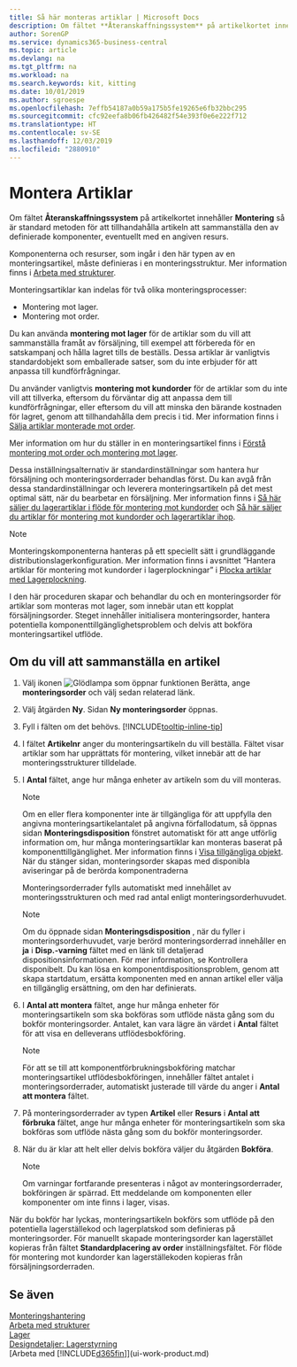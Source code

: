 ```yaml
---
title: Så här monteras artiklar | Microsoft Docs
description: Om fältet **Återanskaffningssystem** på artikelkortet innehåller **Montering**, när standard metoden för att tillhandahålla artikeln är att sammanställa från definierade komponenter och eventuellt med en viss resurs.
author: SorenGP
ms.service: dynamics365-business-central
ms.topic: article
ms.devlang: na
ms.tgt_pltfrm: na
ms.workload: na
ms.search.keywords: kit, kitting
ms.date: 10/01/2019
ms.author: sgroespe
ms.openlocfilehash: 7effb54187a0b59a175b5fe19265e6fb32bbc295
ms.sourcegitcommit: cfc92eefa8b06fb426482f54e393f0e6e222f712
ms.translationtype: HT
ms.contentlocale: sv-SE
ms.lasthandoff: 12/03/2019
ms.locfileid: "2880910"
---
```

# <a name="assemble-items"></a>Montera Artiklar
Om fältet **Återanskaffningssystem** på artikelkortet innehåller **Montering** så är standard metoden för att tillhandahålla artikeln att sammanställa den av definierade komponenter, eventuellt med en angiven resurs.  

Komponenterna och resurser, som ingår i den här typen av en monteringsartikel, måste definieras i en monteringsstruktur. Mer information finns i [Arbeta med strukturer](inventory-how-work-BOMs.md).  

Monteringsartiklar kan indelas för två olika monteringsprocesser:  

-   Montering mot lager.  
-   Montering mot order.  

Du kan använda **montering mot lager** för de artiklar som du vill att sammanställa framåt av försäljning, till exempel att förbereda för en satskampanj och hålla lagret tills de beställs. Dessa artiklar är vanligtvis standardobjekt som emballerade satser, som du inte erbjuder för att anpassa till kundförfrågningar.  

Du använder vanligtvis **montering mot kundorder** för de artiklar som du inte vill att tillverka, eftersom du förväntar dig att anpassa dem till kundförfrågningar, eller eftersom du vill att minska den bärande kostnaden för lagret, genom att tillhandahålla dem precis i tid. Mer information finns i [Sälja artiklar monterade mot order](assembly-how-to-sell-items-assembled-to-order.md).  

Mer information om hur du ställer in en monteringsartikel finns i [Förstå montering mot order och montering mot lager](assembly-assemble-to-order-or-assemble-to-stock.md).  

Dessa inställningsalternativ är standardinställningar som hantera hur försäljning och monteringsorderrader behandlas först. Du kan avgå från dessa standardinställningar och leverera monteringsartikeln på det mest optimal sätt, när du bearbetar en försäljning. Mer information finns i [Så här säljer du lagerartiklar i flöde för montering mot kundorder](assembly-how-to-sell-assemble-to-order-items-and-inventory-items-together.md) och [Så här säljer du artiklar för montering mot kundorder och lagerartiklar ihop](assembly-how-to-sell-assemble-to-order-items-and-inventory-items-together.md).

> [!NOTE]  
> Monteringskomponenterna hanteras på ett speciellt sätt i grundläggande distributionslagerkonfiguration. Mer information finns i avsnittet ”Hantera artiklar för montering mot kundorder i lagerplockningar” i [Plocka artiklar med Lagerplockning](warehouse-how-to-pick-items-with-inventory-picks.md).   

I den här proceduren skapar och behandlar du och en monteringsorder för artiklar som monteras mot lager, som innebär utan ett kopplat försäljningsorder. Steget innehåller initialisera monteringsorder, hantera potentiella komponenttillgänglighetsproblem och delvis att bokföra monteringsartikel utflöde.

## <a name="to-assemble-an-item"></a>Om du vill att sammanställa en artikel  
1.  Välj ikonen ![Glödlampa som öppnar funktionen Berätta](media/ui-search/search_small.png "Berätta vad du vill göra"), ange **monteringsorder** och välj sedan relaterad länk.  
2.  Välj åtgärden **Ny**. Sidan **Ny monteringsorder** öppnas.  
3.  Fyll i fälten om det behövs. [!INCLUDE[tooltip-inline-tip](includes/tooltip-inline-tip_md.md)]
4.  I fältet **Artikelnr** anger du monteringsartikeln du vill beställa. Fältet visar artiklar som har upprättats för montering, vilket innebär att de har monteringsstrukturer tilldelade.  
5.  I **Antal** fältet, ange hur många enheter av artikeln som du vill monteras.  

    > [!NOTE]  
    >  Om en eller flera komponenter inte är tillgängliga för att uppfylla den angivna monteringsartikelantalet på angivna förfallodatum, så öppnas sidan **Monteringsdisposition** fönstret automatiskt för att ange utförlig information om, hur många monteringsartiklar kan monteras baserat på komponenttillgänglighet. Mer information finns i [Visa tillgängliga objekt](inventory-how-availability-overview.md). När du stänger sidan, monteringsorder skapas med disponibla aviseringar på de berörda komponentraderna  

    Monteringsorderrader fylls automatiskt med innehållet av monteringsstrukturen och med rad antal enligt monteringsorderhuvudet.  

    > [!NOTE]  
    >  Om du öppnade sidan **Monteringsdisposition** , när du fyller i monteringsorderhuvudet, varje berörd monteringsorderrad innehåller en **ja** i **Disp.-varning** fältet med en länk till detaljerad dispositionsinformationen. För mer information, se Kontrollera disponibelt. Du kan lösa en komponentdispositionsproblem, genom att skapa startdatum, ersätta komponenten med en annan artikel eller välja en tillgänglig ersättning, om den har definierats.  

6.  I **Antal att montera** fältet, ange hur många enheter för monteringsartikeln som ska bokföras som utflöde nästa gång som du bokför monteringsorder. Antalet, kan vara lägre än värdet i **Antal** fältet för att visa en delleverans utflödesbokföring.  

    > [!NOTE]  
    >  För att se till att komponentförbrukningsbokföring matchar monteringsartikel utflödesbokföringen, innehåller fältet antalet i monteringsorderrader, automatiskt justerade till värde du anger i **Antal att montera** fältet.  
7.  På monteringsorderrader av typen **Artikel** eller **Resurs** i **Antal att förbruka** fältet, ange hur många enheter för monteringsartikeln som ska bokföras som utflöde nästa gång som du bokför monteringsorder.
8.  När du är klar att helt eller delvis bokföra väljer du åtgärden **Bokföra**.  

    > [!NOTE]  
    >  Om varningar fortfarande presenteras i något av monteringsorderrader, bokföringen är spärrad. Ett meddelande om komponenten eller komponenter om inte finns i lager, visas.  

När du bokför har lyckas, monteringsartikeln bokförs som utflöde på den potentiella lagerställekod och lagerplatskod som definieras på monteringsorder. För manuellt skapade monteringsorder kan lagerstället kopieras från fältet **Standardplacering av order** inställningsfältet. För flöde för montering mot kundorder kan lagerställekoden kopieras från försäljningsorderraden.  

## <a name="see-also"></a>Se även
[Monteringshantering](assembly-assemble-items.md)  
[Arbeta med strukturer](inventory-how-work-BOMs.md)  
[Lager](inventory-manage-inventory.md)  
[Designdetaljer: Lagerstyrning](design-details-warehouse-management.md)  
[Arbeta med [!INCLUDE[d365fin](includes/d365fin_md.md)]](ui-work-product.md)
